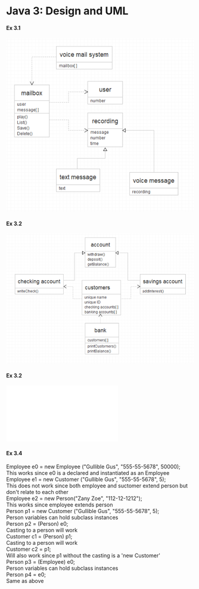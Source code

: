 # Java 3: Design and UML

#### Ex 3.1

![Q1](Java3Q1.PNG)

#### Ex 3.2

![Q2](Java3Q2.PNG)

#### Ex 3.2

![Q3](Java3Q3.pdf)

#### Ex 3.4

Employee e0 = new Employee ("Gullible Gus", "555-55-5678", 50000);  
  This works since e0 is a declared and instantiated as an Employee  
Employee e1 = new Customer ("Gullible Gus", "555-55-5678", 5);  
  This does not work since both employee and suctomer extend person but don't relate to each other  
Employee e2 = new Person("Zany Zoe", "112-12-1212");  
  This works since employee extends person  
Person p1 = new Customer ("Gullible Gus", "555-55-5678", 5);  
  Person variables can hold subclass instances  
Person p2 = (Person) e0;  
  Casting to a person will work  
Customer c1 = (Person) p1;  
  Casting to a person will work  
Customer c2 = p1;  
  Will also work since p1 without the casting is a 'new Customer'  
Person p3 = (Employee) e0;  
  Person variables can hold subclass instances  
Person p4 = e0;  
  Same as above  
